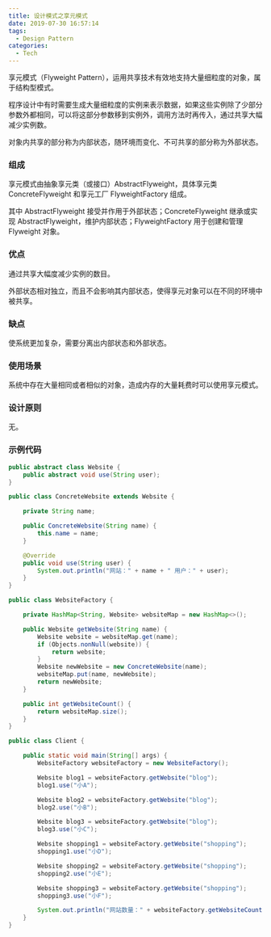 ```yaml
---
title: 设计模式之享元模式
date: 2019-07-30 16:57:14
tags:
  - Design Pattern
categories:
  - Tech
---
```


享元模式（Flyweight Pattern），运用共享技术有效地支持大量细粒度的对象，属于结构型模式。



<!-- more -->



程序设计中有时需要生成大量细粒度的实例来表示数据，如果这些实例除了少部分参数外都相同，可以将这部分参数移到实例外，调用方法时再传入，通过共享大幅减少实例数。

对象内共享的部分称为内部状态，随环境而变化、不可共享的部分称为外部状态。



### 组成

享元模式由抽象享元类（或接口）AbstractFlyweight，具体享元类 ConcreteFlyweight 和享元工厂 FlyweightFactory 组成。

其中 AbstractFlyweight 接受并作用于外部状态；ConcreteFlyweight 继承或实现 AbstractFlyweight，维护内部状态；FlyweightFactory 用于创建和管理 Flyweight 对象。



### 优点

通过共享大幅度减少实例的数目。

外部状态相对独立，而且不会影响其内部状态，使得享元对象可以在不同的环境中被共享。



### 缺点

使系统更加复杂，需要分离出内部状态和外部状态。



### 使用场景

系统中存在大量相同或者相似的对象，造成内存的大量耗费时可以使用享元模式。



### 设计原则

无。



### 示例代码

```java
public abstract class Website {
    public abstract void use(String user);
}

public class ConcreteWebsite extends Website {

    private String name;

    public ConcreteWebsite(String name) {
        this.name = name;
    }

    @Override
    public void use(String user) {
        System.out.println("网站：" + name + " 用户：" + user);
    }
}

public class WebsiteFactory {

    private HashMap<String, Website> websiteMap = new HashMap<>();

    public Website getWebsite(String name) {
        Website website = websiteMap.get(name);
        if (Objects.nonNull(website)) {
            return website;
        }
        Website newWebsite = new ConcreteWebsite(name);
        websiteMap.put(name, newWebsite);
        return newWebsite;
    }

    public int getWebsiteCount() {
        return websiteMap.size();
    }
}

public class Client {

    public static void main(String[] args) {
        WebsiteFactory websiteFactory = new WebsiteFactory();

        Website blog1 = websiteFactory.getWebsite("blog");
        blog1.use("小A");

        Website blog2 = websiteFactory.getWebsite("blog");
        blog2.use("小B");

        Website blog3 = websiteFactory.getWebsite("blog");
        blog3.use("小C");

        Website shopping1 = websiteFactory.getWebsite("shopping");
        shopping1.use("小D");

        Website shopping2 = websiteFactory.getWebsite("shopping");
        shopping2.use("小E");

        Website shopping3 = websiteFactory.getWebsite("shopping");
        shopping3.use("小F");

        System.out.println("网站数量：" + websiteFactory.getWebsiteCount());
    }
}
```

